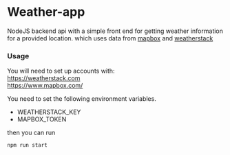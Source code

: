 # Weather-app
NodeJS backend api with a simple front end for getting weather information for a provided location. which uses data from <a href='https://www.mapbox.com/'>mapbox</a> and <a href="https://weatherstack.com/">weatherstack</a> 

### Usage
You will need to set up accounts with:  
https://weatherstack.com  
https://www.mapbox.com/


You need to set the following environment variables. 
- WEATHERSTACK_KEY
- MAPBOX_TOKEN

then you can run 

```bash
npm run start
```
